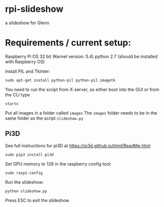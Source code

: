 # rpi-slideshow
a slideshow for Glenn


# Requirements / current setup:

Raspberry Pi OS 32 bit (Kernel version: 5.4)
python 2.7 (should be installed with Raspberry OS)

install PIL and Tkinter:

    sudo apt-get install python-pil python-pil.imagetk

You need to run the script from X-server, so either boot into the GUI or from the CLI type
    
    startx

Put all images in a folder called `images`
The `images` folder needs to be in the same folder as the script `slideshow.py`


## Pi3D

See full instructions for pi3D at https://pi3d.github.io/html/ReadMe.html

    sudo pip3 install pi3d 
  
Set GPU memory to 128 in the raspberry config tool:
    
    sudo raspi-config
    
    
Run the slideshow:

    python slideshow.py

Press ESC to exit the slideshow
